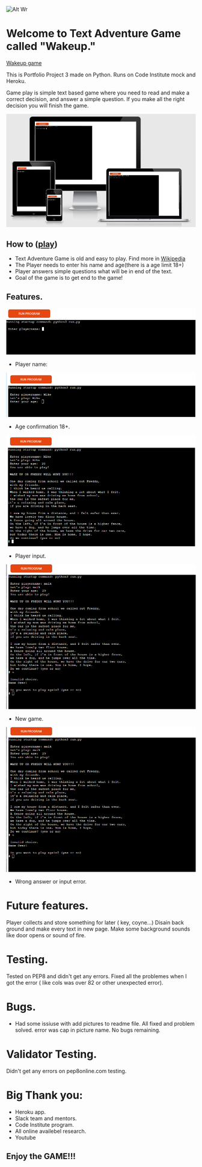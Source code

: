 
![Alt Wr](https://encrypted-tbn0.gstatic.com/images?q=tbn:ANd9GcS0aWK_eq1AAh2pWHdZbHjfCzM4itaUZTYp6YA2B5IsLaT2oYmIH0YOHKi3MVnjiBHqq8g&usqp=CAU)

# Welcome to Text Adventure Game called "Wakeup."

[Wakeup game](https://myfirstapptextadventure.herokuapp.com/)

This is Portfolio Project 3 made on Python. Runs on Code Institute mock and Heroku.

Game play is simple text based game where you need to read and make a correct decision, and answer a simple question. 
If you make all the right decision you will finish the game.

![Wakeup](images/Wakeup.PNG)

## How to ([play](https://myfirstapptextadventure.herokuapp.com/))

* Text Adventure Game is old and easy to play. Find more in [Wikipedia](https://en.wikipedia.org/wiki/Text-based_game)
* The Player needs to enter his name and age(there is a age limit 18+)
* Player answers simple questions what will be in end of the text.
* Goal of the game is to get end to the game!

## Features.
![player](images/player.PNG)
* Player name:

![age](images/age.PNG)
* Age confirmation 18+.

![start](images/Playtime.PNG)
* Player input.

![newgame](images/Error&Newgame.PNG)
* New game.

![error](images/Error&Newgame.PNG)
* Wrong answer or input error.

# Future features.

Player collects and store something for later ( key, coyne...) 
Disain back ground and make every text in new page.
Make some background sounds like door opens or sound of fire.

# Testing.

Tested on PEP8 and didn't get any errors.
Fixed all the problemes when I got the error ( like cols was over 82 or other unexpected error).

# Bugs.
* Had some issiuse with add pictures to readme file.
All fixed and problem solved. error was cap in picture name.
No bugs remaining.

# Validator Testing.

Didn't get any errors on pep8online.com testing.

# Big Thank you:

* Heroku app.
* Slack team and mentors.
* Code Institute program.
* All online availebel research.
* Youtube

## Enjoy the GAME!!!

